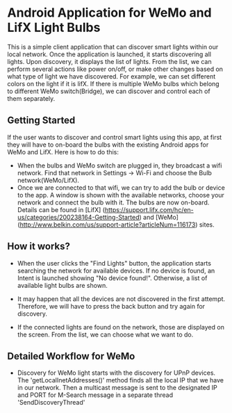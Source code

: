 # Android Application for WeMo and LifX Light Bulbs

This is a simple client application that can discover smart lights within our local network. Once the application is launched, it starts discovering all lights. Upon discovery, it displays the list of lights. From the list, we can perform several actions like power on/off, or make other changes based on what type of light we have discovered. For example, we can set different colors on the light if it is lifX. If there is multiple WeMo bulbs which belong to different WeMo switch(Bridge), we can discover and control each of them separately. 

## Getting Started

If the user wants to discover and control smart lights using this app, at first they will have to on-board the bulbs with the existing Android apps for WeMo and LifX. Here is how to do this:

* When the bulbs and WeMo switch are plugged in, they broadcast a wifi network. Find that network in Settings -> Wi-Fi and choose the Bulb network(WeMo/LifX).  
* Once we are connected to that wifi, we can try to add the bulb or device to the app. A window is shown with the available networks, choose your network and connect the bulb with it. The bulbs are now on-board. Details can be found in [LifX] (https://support.lifx.com/hc/en-us/categories/200238164-Getting-Started) and [WeMo] (http://www.belkin.com/us/support-article?articleNum=116173) sites.


## How it works?
* When the user clicks the "Find Lights" button, the application starts searching the network for available devices. If no device is found, an Intent is launched showing "No device found!". Otherwise, a list of available light bulbs are shown.

* It may happen that all the devices are not discovered in the first attempt. Therefore, we will have to press the back button and try again for discovery.

* If the connected lights are found on the network, those are displayed on the screen. From the list, we can choose what we want to do.


## Detailed Workflow for WeMo
* Discovery for WeMo light starts with the discovery for UPnP devices. The 'getLocalInetAddresses()' method finds all the local IP that we have in our network. Then a multicast message is sent to the designated IP and PORT for M-Search message in a separate thread 'SendDiscoveryThread'





